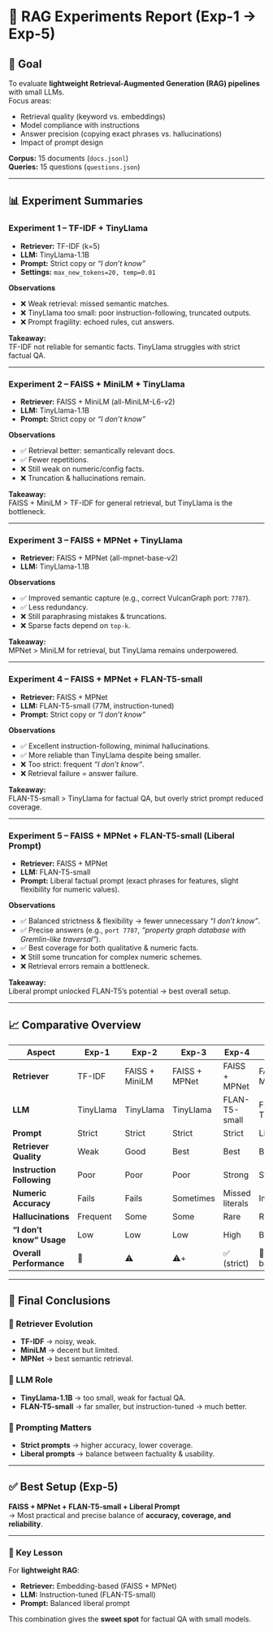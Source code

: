 # 🧪 RAG Experiments Report (Exp-1 → Exp-5)

## 🎯 Goal
To evaluate **lightweight Retrieval-Augmented Generation (RAG) pipelines** with small LLMs.  
Focus areas:
- Retrieval quality (keyword vs. embeddings)
- Model compliance with instructions
- Answer precision (copying exact phrases vs. hallucinations)
- Impact of prompt design  

**Corpus:** 15 documents (`docs.jsonl`)  
**Queries:** 15 questions (`questions.json`)

---

## 📊 Experiment Summaries

### **Experiment 1 – TF-IDF + TinyLlama**
- **Retriever:** TF-IDF (k=5)  
- **LLM:** TinyLlama-1.1B  
- **Prompt:** Strict copy or *“I don’t know”*  
- **Settings:** `max_new_tokens=20, temp=0.01`

**Observations**
- ❌ Weak retrieval: missed semantic matches.
- ❌ TinyLlama too small: poor instruction-following, truncated outputs.
- ❌ Prompt fragility: echoed rules, cut answers.  

**Takeaway:**  
TF-IDF not reliable for semantic facts. TinyLlama struggles with strict factual QA.

---

### **Experiment 2 – FAISS + MiniLM + TinyLlama**
- **Retriever:** FAISS + MiniLM (all-MiniLM-L6-v2)  
- **LLM:** TinyLlama-1.1B  
- **Prompt:** Strict copy or *“I don’t know”*  

**Observations**
- ✅ Retrieval better: semantically relevant docs.  
- ✅ Fewer repetitions.  
- ❌ Still weak on numeric/config facts.  
- ❌ Truncation & hallucinations remain.  

**Takeaway:**  
FAISS + MiniLM > TF-IDF for general retrieval, but TinyLlama is the bottleneck.

---

### **Experiment 3 – FAISS + MPNet + TinyLlama**
- **Retriever:** FAISS + MPNet (all-mpnet-base-v2)  
- **LLM:** TinyLlama-1.1B  

**Observations**
- ✅ Improved semantic capture (e.g., correct VulcanGraph port: `7787`).  
- ✅ Less redundancy.  
- ❌ Still paraphrasing mistakes & truncations.  
- ❌ Sparse facts depend on `top-k`.  

**Takeaway:**  
MPNet > MiniLM for retrieval, but TinyLlama remains underpowered.

---

### **Experiment 4 – FAISS + MPNet + FLAN-T5-small**
- **Retriever:** FAISS + MPNet  
- **LLM:** FLAN-T5-small (77M, instruction-tuned)  
- **Prompt:** Strict copy or *“I don’t know”*  

**Observations**
- ✅ Excellent instruction-following, minimal hallucinations.  
- ✅ More reliable than TinyLlama despite being smaller.  
- ❌ Too strict: frequent *“I don’t know”*.  
- ❌ Retrieval failure = answer failure.  

**Takeaway:**  
FLAN-T5-small > TinyLlama for factual QA, but overly strict prompt reduced coverage.

---

### **Experiment 5 – FAISS + MPNet + FLAN-T5-small (Liberal Prompt)**
- **Retriever:** FAISS + MPNet  
- **LLM:** FLAN-T5-small  
- **Prompt:** Liberal factual prompt (exact phrases for features, slight flexibility for numeric values).  

**Observations**
- ✅ Balanced strictness & flexibility → fewer unnecessary *“I don’t know”*.  
- ✅ Precise answers (e.g., `port 7787`, *“property graph database with Gremlin-like traversal”*).  
- ✅ Best coverage for both qualitative & numeric facts.  
- ❌ Still some truncation for complex numeric schemes.  
- ❌ Retrieval errors remain a bottleneck.  

**Takeaway:**  
Liberal prompt unlocked FLAN-T5’s potential → best overall setup.

---

## 📈 Comparative Overview

| Aspect                 | Exp-1       | Exp-2            | Exp-3            | Exp-4              | Exp-5               |
|-------------------------|-------------|------------------|------------------|--------------------|---------------------|
| **Retriever**           | TF-IDF      | FAISS + MiniLM   | FAISS + MPNet    | FAISS + MPNet      | FAISS + MPNet       |
| **LLM**                 | TinyLlama   | TinyLlama        | TinyLlama        | FLAN-T5-small      | FLAN-T5-small       |
| **Prompt**              | Strict      | Strict           | Strict           | Strict             | Liberal             |
| **Retriever Quality**   | Weak        | Good             | Best             | Best               | Best                |
| **Instruction Following** | Poor      | Poor             | Poor             | Strong             | Strong              |
| **Numeric Accuracy**    | Fails       | Fails            | Sometimes        | Missed literals    | Improved            |
| **Hallucinations**      | Frequent    | Some             | Some             | Rare               | Rare                |
| **“I don’t know” Usage** | Low        | Low              | Low              | High               | Balanced            |
| **Overall Performance** | 🚫          | ⚠️               | ⚠️+              | ✅ (strict)        | 🌟 Best balance     |

---

## 🎯 Final Conclusions

### 🔹 Retriever Evolution
- **TF-IDF** → noisy, weak.  
- **MiniLM** → decent but limited.  
- **MPNet** → best semantic retrieval.  

### 🔹 LLM Role
- **TinyLlama-1.1B** → too small, weak for factual QA.  
- **FLAN-T5-small** → far smaller, but instruction-tuned → much better.  

### 🔹 Prompting Matters
- **Strict prompts** → higher accuracy, lower coverage.  
- **Liberal prompts** → balance between factuality & usability.  

---

## ✅ Best Setup (Exp-5)
**FAISS + MPNet + FLAN-T5-small + Liberal Prompt**  
→ Most practical and precise balance of **accuracy, coverage, and reliability**.  

---

### 📌 Key Lesson
For **lightweight RAG**:
- **Retriever:** Embedding-based (FAISS + MPNet)  
- **LLM:** Instruction-tuned (FLAN-T5-small)  
- **Prompt:** Balanced liberal prompt  

This combination gives the **sweet spot** for factual QA with small models.
